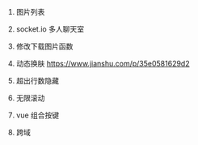 1. 图片列表

2. socket.io 多人聊天室

3. 修改下载图片函数

4. 动态换肤
   https://www.jianshu.com/p/35e0581629d2

5. 超出行数隐藏
   
6. 无限滚动

6. vue 组合按键

7. 跨域
